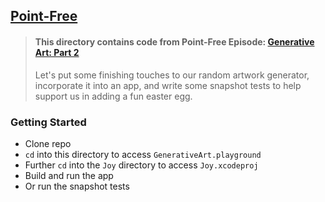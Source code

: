 ## [Point-Free](https://www.pointfree.co)

> #### This directory contains code from Point-Free Episode: [Generative Art: Part 2](https://www.pointfree.co/episodes/ep50-generative-art-part-2)
>
> Let's put some finishing touches to our random artwork generator, incorporate it into an app, and write some snapshot tests to help support us in adding a fun easter egg.

### Getting Started

* Clone repo
* `cd` into this directory to access `GenerativeArt.playground`
* Further `cd` into the `Joy` directory to access `Joy.xcodeproj`
* Build and run the app
* Or run the snapshot tests
